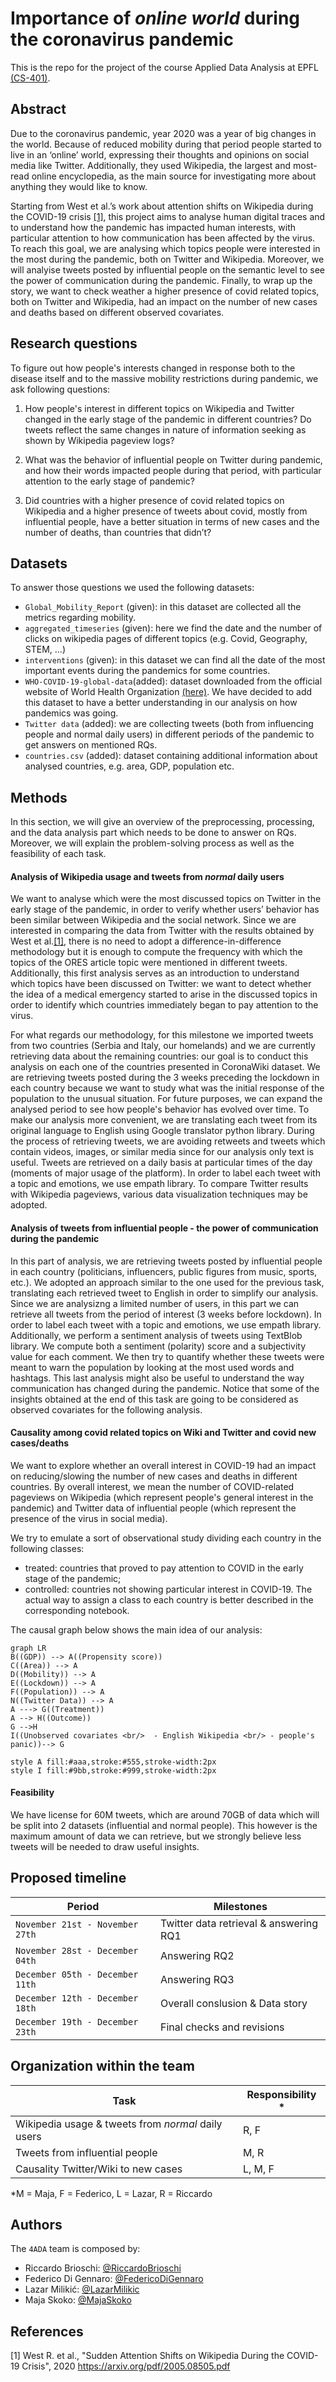# Importance of *online world* during the coronavirus pandemic 
This is the repo for the project of the course Applied Data Analysis at EPFL [(CS-401)](https://dlab.epfl.ch/teaching/fall2022/cs401/).

## Abstract
Due to the coronavirus pandemic, year 2020 was a year of big changes in the world. Because of reduced mobility during that period people started to live in an ‘online’ world, expressing their thoughts and opinions on social media like Twitter. Additionally, they used Wikipedia, the largest and most-read online encyclopedia, as the main source for investigating more about anything they would like to know. 

Starting from West et al.’s work about attention shifts on Wikipedia during the COVID-19 crisis [[1]](#References), this project aims to analyse human digital traces and to understand how the pandemic has impacted human interests, with particular attention to how communication has been affected by the virus. To reach this goal, we are analysing which topics people were interested in the most during the pandemic, both on Twitter and Wikipedia. Moreover, we will analyise tweets posted by influential people on the semantic level to see the power of communication during the pandemic. Finally, to wrap up the story, we want to check weather a higher presence of covid related topics, both on Twitter and Wikipedia, had an impact on the number of new cases and deaths based on different observed covariates.

## Research questions

To figure out how people's interests changed in response both to the disease itself and to the massive mobility restrictions during pandemic, we ask following questions:

1) How people's interest in different topics on Wikipedia and Twitter changed in the early stage of the pandemic in different countries? Do tweets reflect the same changes in nature of information seeking as shown by Wikipedia pageview logs?

2) What was the behavior of influential people on Twitter during pandemic, and how their words impacted people during that period, with particular attention to the early stage of pandemic?

3) Did countries with a higher presence of covid related topics on Wikipedia and a higher presence of tweets about covid, mostly from influential people, have a better situation in terms of new cases and the number of deaths, than countries that didn’t?

## Datasets
To answer those questions we used the following datasets:
- `Global_Mobility_Report` (given): in this dataset are collected all the metrics regarding mobility.
- `aggregated_timeseries` (given): here we find the date and the number of clicks on wikipedia pages of different topics (e.g. Covid, Geography, STEM, ...)
- `interventions` (given): in this dataset we can find all the date of the most important events during the pandemics for some countries.  
- `WHO-COVID-19-global-data`(added): dataset downloaded from the official website of World Health Organization [(here)](https://covid19.who.int/data). We have decided to add this dataset to have a better understanding in our analysis on how pandemics was going.
- `Twitter data` (added): we are collecting tweets (both from influencing people and normal daily users) in different periods of the pandemic to get answers on mentioned RQs.
- `countries.csv` (added): dataset containing additional information about analysed countries, e.g. area, GDP, population etc.

## Methods

In this section, we will give an overview of the preprocessing, processing, and the data analysis part which needs to be done to answer on RQs. Moreover, we will explain the problem-solving process as well as the feasibility of each task.

#### Analysis of Wikipedia usage and tweets from *normal* daily users  

We want to analyse which were the most discussed topics on Twitter in the early stage of the pandemic, in order to verify whether users’ behavior has been similar between Wikipedia and the social network. Since we are interested in comparing the data from Twitter with the results obtained by West et al.[[1]](#References), there is no need to adopt a difference-in-difference methodology but it is enough to compute the frequency with which the topics of the ORES article topic were mentioned in different tweets. Additionally, this first analysis serves as an introduction to understand which topics have been discussed on Twitter: we want to detect whether the idea of a medical emergency started to arise in the discussed topics in order to identify which countries immediately began to pay attention to the virus.
 
For what regards our methodology, for this milestone we imported tweets from two countries (Serbia and Italy, our homelands) and we are currently retrieving data about the remaining countries: our goal is to conduct this analysis on each one of the countries presented in CoronaWiki dataset. We are retrieving tweets posted during the 3 weeks preceding the lockdown in each country because we want to study what was the initial response of the population to the unusual situation. For future purposes, we can expand the analysed period to see how people's behavior has evolved over time. To make our analysis more convenient, we are translating each tweet from its original language to English using Google translator python library. During the process of retrieving tweets, we are avoiding retweets and tweets which contain videos, images, or similar media since for our analysis only text is useful. Tweets are retrieved on a daily basis at particular times of the day (moments of major usage of the platform). In order to label each tweet with a topic and emotions, we use empath library. To compare Twitter results with Wikipedia pageviews, various data visualization techniques may be adopted.

#### Analysis of tweets from influential people - the power of communication during the pandemic

In this part of analysis, we are retrieving tweets posted by influential people in each country (politicians, influencers, public figures from music, sports, etc.). We adopted an approach similar to the one used for the previous task, translating each retrieved tweet to English in order to simplify our analysis. Since we are analysizng a limited number of users, in this part we can retrieve all tweets from the period of interest (3 weeks before lockdown). In order to label each tweet with a topic and emotions, we use empath library. Additionally, we perform a sentiment analysis of tweets using TextBlob library. We compute both a sentiment (polarity) score and a subjectivity value for each comment. We then try to quantify whether these tweets were meant to warn the population by looking at the most used words and hashtags. This last analysis might also be useful to understand the way communication has changed during the pandemic. Notice that some of the insights obtained at the end of this task are going to be considered as observed covariates for the following analysis.

####  Causality among covid related topics on Wiki and Twitter and covid new cases/deaths

We want to explore whether an overall interest in COVID-19 had an impact on reducing/slowing the number of new cases and deaths in different countries. By overall interest, we mean the number of COVID-related pageviews on Wikipedia (which represent people's general interest in the pandemic) and Twitter data of influential people (which represent the presence of the virus in social media).

We try to emulate a sort of observational study dividing each country in the following classes:
- treated: countries that proved to pay attention to COVID in the early stage of the pandemic;
- controlled: countries not showing particular interest in COVID-19. 
The actual way to assign a class to each country is better described in the corresponding notebook.

The causal graph below shows the main idea of our analysis:


```mermaid
graph LR
B((GDP)) --> A((Propensity score))
C((Area)) --> A
D((Mobility)) --> A
E((Lockdown)) --> A
F((Population)) --> A
N((Twitter Data)) --> A
A ---> G((Treatment))
A --> H((Outcome))
G -->H
I((Unobserved covariates <br/>  - English Wikipedia <br/> - people's panic))--> G

style A fill:#aaa,stroke:#555,stroke-width:2px
style I fill:#9bb,stroke:#999,stroke-width:2px
```

#### Feasibility

We have license for 60M tweets, which are around 70GB of data which will be split into 2 datasets (influential and normal people). This however is the maximum amount of data we can retrieve, but we strongly believe less tweets will be needed to draw useful insights.

## Proposed timeline


|Period                           |Milestones                              |
|---------------------------------|----------------------------------------|
|`November 21st - November 27th ` | Twitter data retrieval & answering RQ1 |
|`November 28st - December 04th ` | Answering RQ2                          |
|`December 05th - December 11th ` | Answering RQ3                          |
|`December 12th - December 18th ` | Overall conslusion & Data story        |
|`December 19th - December 23th ` | Final checks and revisions             |


## Organization within the team


|Task                        |Responsibility *             |
|----------------------------|-----------------------------|
|Wikipedia usage & tweets from *normal* daily users | R, F |
|Tweets from influential people                     | M, R |
|Causality Twitter/Wiki to new cases                | L, M, F |

*M = Maja, F = Federico, L = Lazar, R = Riccardo


## Authors

The `4ADA` team is composed by:
- Riccardo Brioschi: [@RiccardoBrioschi](https://github.com/RiccardoBrioschi)  
- Federico Di Gennaro: [@FedericoDiGennaro](https://github.com/FedericoDiGennaro)  
- Lazar Milikić: [@LazarMilikic](https://github.com/Lemmy00) <br/>
- Maja Skoko: [@MajaSkoko](https://github.com/s-maja)

## References

[1] West R. et al.,  "Sudden Attention Shifts on Wikipedia During the COVID-19 Crisis", 2020 https://arxiv.org/pdf/2005.08505.pdf 
